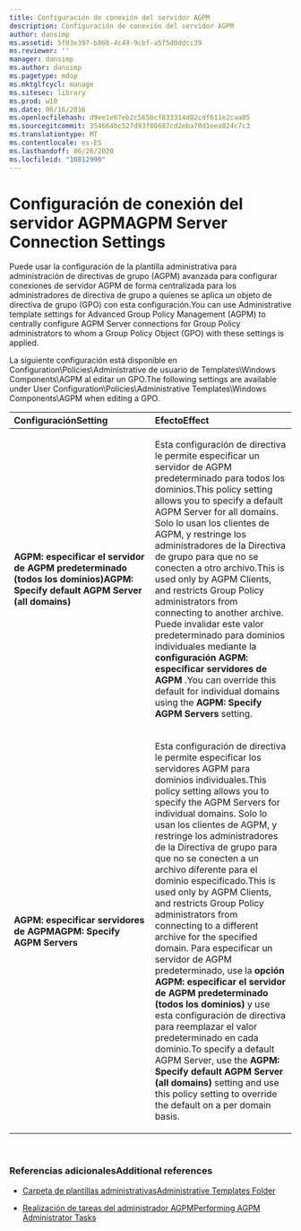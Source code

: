 ```yaml
---
title: Configuración de conexión del servidor AGPM
description: Configuración de conexión del servidor AGPM
author: dansimp
ms.assetid: 5f03e397-b868-4c49-9cbf-a5f5d0ddcc39
ms.reviewer: ''
manager: dansimp
ms.author: dansimp
ms.pagetype: mdop
ms.mktglfcycl: manage
ms.sitesec: library
ms.prod: w10
ms.date: 06/16/2016
ms.openlocfilehash: d9ee1e67eb2c565bcf833314d82cdf611e2caa85
ms.sourcegitcommit: 354664bc527d93f80687cd2eba70d1eea024c7c3
ms.translationtype: MT
ms.contentlocale: es-ES
ms.lasthandoff: 06/26/2020
ms.locfileid: "10812990"
---
```

# <span data-ttu-id="6a3f2-103">Configuración de conexión del servidor AGPM</span><span class="sxs-lookup"><span data-stu-id="6a3f2-103">AGPM Server Connection Settings</span></span>


<span data-ttu-id="6a3f2-104">Puede usar la configuración de la plantilla administrativa para administración de directivas de grupo (AGPM) avanzada para configurar conexiones de servidor AGPM de forma centralizada para los administradores de directiva de grupo a quienes se aplica un objeto de directiva de grupo (GPO) con esta configuración.</span><span class="sxs-lookup"><span data-stu-id="6a3f2-104">You can use Administrative template settings for Advanced Group Policy Management (AGPM) to centrally configure AGPM Server connections for Group Policy administrators to whom a Group Policy Object (GPO) with these settings is applied.</span></span>

<span data-ttu-id="6a3f2-105">La siguiente configuración está disponible en Configuration\\Policies\\Administrative de usuario de Templates\\Windows Components\\AGPM al editar un GPO.</span><span class="sxs-lookup"><span data-stu-id="6a3f2-105">The following settings are available under User Configuration\\Policies\\Administrative Templates\\Windows Components\\AGPM when editing a GPO.</span></span>

<table>
<colgroup>
<col width="50%" />
<col width="50%" />
</colgroup>
<thead>
<tr class="header">
<th align="left"><span data-ttu-id="6a3f2-106">Configuración</span><span class="sxs-lookup"><span data-stu-id="6a3f2-106">Setting</span></span></th>
<th align="left"><span data-ttu-id="6a3f2-107">Efecto</span><span class="sxs-lookup"><span data-stu-id="6a3f2-107">Effect</span></span></th>
</tr>
</thead>
<tbody>
<tr class="odd">
<td align="left"><p><strong><span data-ttu-id="6a3f2-108">AGPM: especificar el servidor de AGPM predeterminado (todos los dominios)</span><span class="sxs-lookup"><span data-stu-id="6a3f2-108">AGPM: Specify default AGPM Server (all domains)</span></span></strong></p></td>
<td align="left"><p><span data-ttu-id="6a3f2-109">Esta configuración de directiva le permite especificar un servidor de AGPM predeterminado para todos los dominios.</span><span class="sxs-lookup"><span data-stu-id="6a3f2-109">This policy setting allows you to specify a default AGPM Server for all domains.</span></span> <span data-ttu-id="6a3f2-110">Solo lo usan los clientes de AGPM, y restringe los administradores de la Directiva de grupo para que no se conecten a otro archivo.</span><span class="sxs-lookup"><span data-stu-id="6a3f2-110">This is used only by AGPM Clients, and restricts Group Policy administrators from connecting to another archive.</span></span> <span data-ttu-id="6a3f2-111">Puede invalidar este valor predeterminado para dominios individuales mediante la <strong> configuración AGPM: especificar servidores de AGPM </strong> .</span><span class="sxs-lookup"><span data-stu-id="6a3f2-111">You can override this default for individual domains using the <strong>AGPM: Specify AGPM Servers</strong> setting.</span></span></p></td>
</tr>
<tr class="even">
<td align="left"><p><strong><span data-ttu-id="6a3f2-112">AGPM: especificar servidores de AGPM</span><span class="sxs-lookup"><span data-stu-id="6a3f2-112">AGPM: Specify AGPM Servers</span></span></strong></p></td>
<td align="left"><p><span data-ttu-id="6a3f2-113">Esta configuración de directiva le permite especificar los servidores AGPM para dominios individuales.</span><span class="sxs-lookup"><span data-stu-id="6a3f2-113">This policy setting allows you to specify the AGPM Servers for individual domains.</span></span> <span data-ttu-id="6a3f2-114">Solo lo usan los clientes de AGPM, y restringe los administradores de la Directiva de grupo para que no se conecten a un archivo diferente para el dominio especificado.</span><span class="sxs-lookup"><span data-stu-id="6a3f2-114">This is used only by AGPM Clients, and restricts Group Policy administrators from connecting to a different archive for the specified domain.</span></span> <span data-ttu-id="6a3f2-115">Para especificar un servidor de AGPM predeterminado, use la <strong> opción AGPM: especificar el servidor de AGPM predeterminado (todos los dominios) </strong> y use esta configuración de directiva para reemplazar el valor predeterminado en cada dominio.</span><span class="sxs-lookup"><span data-stu-id="6a3f2-115">To specify a default AGPM Server, use the <strong>AGPM: Specify default AGPM Server (all domains)</strong> setting and use this policy setting to override the default on a per domain basis.</span></span></p></td>
</tr>
</tbody>
</table>

 

### <span data-ttu-id="6a3f2-116">Referencias adicionales</span><span class="sxs-lookup"><span data-stu-id="6a3f2-116">Additional references</span></span>

-   [<span data-ttu-id="6a3f2-117">Carpeta de plantillas administrativas</span><span class="sxs-lookup"><span data-stu-id="6a3f2-117">Administrative Templates Folder</span></span>](administrative-templates-folder-agpm30ops.md)

-   [<span data-ttu-id="6a3f2-118">Realización de tareas del administrador AGPM</span><span class="sxs-lookup"><span data-stu-id="6a3f2-118">Performing AGPM Administrator Tasks</span></span>](performing-agpm-administrator-tasks-agpm30ops.md)

 

 





